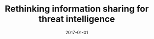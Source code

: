 ---
title: "Rethinking information sharing for threat intelligence"
collection: publications
permalink: /publication/2017-01-01-Rethinking-information-sharing-for-threat-intelligence
date: 2017-01-01
venue: 'In the proceedings of Proceedings of the fifth ACM/IEEE Workshop on Hot Topics in Web Systems and Technologies, HotWeb 2017, San Jose / Silicon Valley, CA, USA, October 12 - 14, 2017'
paperurl: 'https://doi.org/10.1145/3132465.3132468'
citation: ' David Mohaisen,  Omar Al{-}Ibrahim,  Charles Kamhoua,  Kevin Kwiat,  Laurent Njilla, &quot;Rethinking information sharing for threat intelligence.&quot; In the proceedings of Proceedings of the fifth ACM/IEEE Workshop on Hot Topics in Web Systems and Technologies, HotWeb, San Jose / Silicon Valley, CA, USA, 2017.'
---